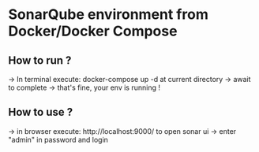 # SonarQube environment from Docker/Docker Compose

## How to run ?
-> In terminal execute: docker-compose up -d at current directory
-> await to complete
-> that's fine, your env is running !


## How to use ?
-> in browser execute: http://localhost:9000/ to open sonar ui
-> enter "admin" in password and login
